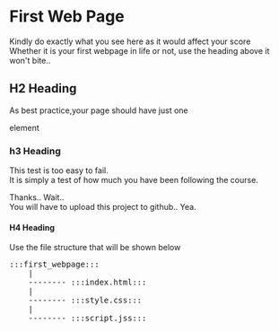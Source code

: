 <!DOCTYPE html>
<html>
<head>
  <meta charset="UTF-8">
</head>
<body>
	<h1>First Web Page</h1>
		<p>Kindly do exactly what you see here as it would affect your score <br> Whether it is your first webpage in life or not, use the heading above it won't bite..</p>
	<h2>H2 Heading</h2>
		<p>As best practice,your page should have just one</p>
		<p>element</p>
	<h3>h3 Heading</h3>
		<p>This test is too easy to fail.<br>
	It is simply a test of how much you have been following the course.</p>
		<p>Thanks.. Wait..<br>
		You will have to upload this project to github.. Yea.</p>
	<h4>H4 Heading</h4>
		<p>Use the file structure that will be shown below</p>
	<pre>:::first_webpage:::
	|
	-------- :::index.html:::
	|
	-------- :::style.css:::
	|
	-------- :::script.jss:::
	</pre>
		
</body>
</html>
